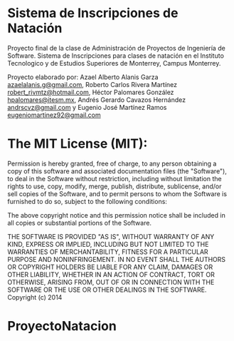 Sistema de Inscripciones de Natación
====================================

Proyecto final de la clase de Administración de Proyectos de Ingeniería de Software. 
Sistema de Inscripciones para clases de natación en el Instituto Tecnologico y de Estudios Superiores de Monterrey, Campus Monterrey.

Proyecto elaborado por:
Azael Alberto Alanis Garza <azaelalanis.g@gmail.com>, Roberto Carlos Rivera Martínez <robert_rivmtz@hotmail.com>, Héctor Palomares González <hpalomares@itesm.mx>, Andrés Gerardo Cavazos Hernández <andrscvz@gmail.com> y Eugenio José Martínez Ramos <eugeniomartinez92@gmail.com>

The MIT License (MIT):
====================================
Permission is hereby granted, free of charge, to any person obtaining a copy
of this software and associated documentation files (the "Software"), to deal
in the Software without restriction, including without limitation the rights
to use, copy, modify, merge, publish, distribute, sublicense, and/or sell
copies of the Software, and to permit persons to whom the Software is
furnished to do so, subject to the following conditions:

The above copyright notice and this permission notice shall be included in all
copies or substantial portions of the Software.

THE SOFTWARE IS PROVIDED "AS IS", WITHOUT WARRANTY OF ANY KIND, EXPRESS OR
IMPLIED, INCLUDING BUT NOT LIMITED TO THE WARRANTIES OF MERCHANTABILITY,
FITNESS FOR A PARTICULAR PURPOSE AND NONINFRINGEMENT. IN NO EVENT SHALL THE
AUTHORS OR COPYRIGHT HOLDERS BE LIABLE FOR ANY CLAIM, DAMAGES OR OTHER
LIABILITY, WHETHER IN AN ACTION OF CONTRACT, TORT OR OTHERWISE, ARISING FROM,
OUT OF OR IN CONNECTION WITH THE SOFTWARE OR THE USE OR OTHER DEALINGS IN THE
SOFTWARE.
Copyright (c) 2014
# ProyectoNatacion
